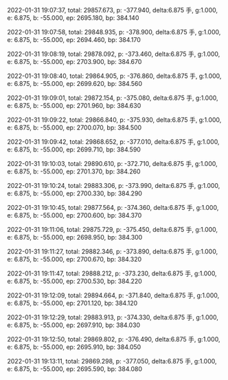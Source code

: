 2022-01-31 19:07:37, total: 29857.673, p: -377.940, delta:6.875 手, g:1.000, e: 6.875, b: -55.000, ep: 2695.180, bp: 384.140

2022-01-31 19:07:58, total: 29848.935, p: -378.900, delta:6.875 手, g:1.000, e: 6.875, b: -55.000, ep: 2694.460, bp: 384.170

2022-01-31 19:08:19, total: 29878.092, p: -373.460, delta:6.875 手, g:1.000, e: 6.875, b: -55.000, ep: 2703.900, bp: 384.670

2022-01-31 19:08:40, total: 29864.905, p: -376.860, delta:6.875 手, g:1.000, e: 6.875, b: -55.000, ep: 2699.620, bp: 384.560

2022-01-31 19:09:01, total: 29872.154, p: -375.080, delta:6.875 手, g:1.000, e: 6.875, b: -55.000, ep: 2701.960, bp: 384.630

2022-01-31 19:09:22, total: 29866.840, p: -375.930, delta:6.875 手, g:1.000, e: 6.875, b: -55.000, ep: 2700.070, bp: 384.500

2022-01-31 19:09:42, total: 29868.652, p: -377.010, delta:6.875 手, g:1.000, e: 6.875, b: -55.000, ep: 2699.710, bp: 384.590

2022-01-31 19:10:03, total: 29890.610, p: -372.710, delta:6.875 手, g:1.000, e: 6.875, b: -55.000, ep: 2701.370, bp: 384.260

2022-01-31 19:10:24, total: 29883.306, p: -373.990, delta:6.875 手, g:1.000, e: 6.875, b: -55.000, ep: 2700.330, bp: 384.290

2022-01-31 19:10:45, total: 29877.564, p: -374.360, delta:6.875 手, g:1.000, e: 6.875, b: -55.000, ep: 2700.600, bp: 384.370

2022-01-31 19:11:06, total: 29875.729, p: -375.450, delta:6.875 手, g:1.000, e: 6.875, b: -55.000, ep: 2698.950, bp: 384.300

2022-01-31 19:11:27, total: 29882.346, p: -373.890, delta:6.875 手, g:1.000, e: 6.875, b: -55.000, ep: 2700.670, bp: 384.320

2022-01-31 19:11:47, total: 29888.212, p: -373.230, delta:6.875 手, g:1.000, e: 6.875, b: -55.000, ep: 2700.530, bp: 384.220

2022-01-31 19:12:09, total: 29894.664, p: -371.840, delta:6.875 手, g:1.000, e: 6.875, b: -55.000, ep: 2701.120, bp: 384.120

2022-01-31 19:12:29, total: 29883.913, p: -374.330, delta:6.875 手, g:1.000, e: 6.875, b: -55.000, ep: 2697.910, bp: 384.030

2022-01-31 19:12:50, total: 29869.802, p: -376.490, delta:6.875 手, g:1.000, e: 6.875, b: -55.000, ep: 2695.910, bp: 384.050

2022-01-31 19:13:11, total: 29869.298, p: -377.050, delta:6.875 手, g:1.000, e: 6.875, b: -55.000, ep: 2695.590, bp: 384.080